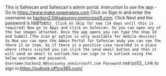 This is Safescan and Safescan's admin portal.
Instruction to use the app - 
Go to https://www.make.powerapps.com
Click on Sign In and enter the username as hackon2.0@saisunny.onmicrosoft.com.
Click Next and the password is hbB?pb`52_
Click on Skip for now (14 days until this is required)
Now go to Apps and click on Safescan.
So you can open any of the two images attached.
Once the app opens you can type the shop Id and Submit.(The scan qr option is only available for mobile devices)
So Now you can open the Admin Portal for Safescan andy you can see the there is an item.
So if there is a positive case recorded in a place where ithers visited you can click the send email button and then it will send an email to outlook.You can sign in to outlook using the below username and password.
Username:hackon2.0@saisunny.onmicrosoft.com
Password:hbB?pb`52_
Link to sign in:https://outlook.office365.com/
